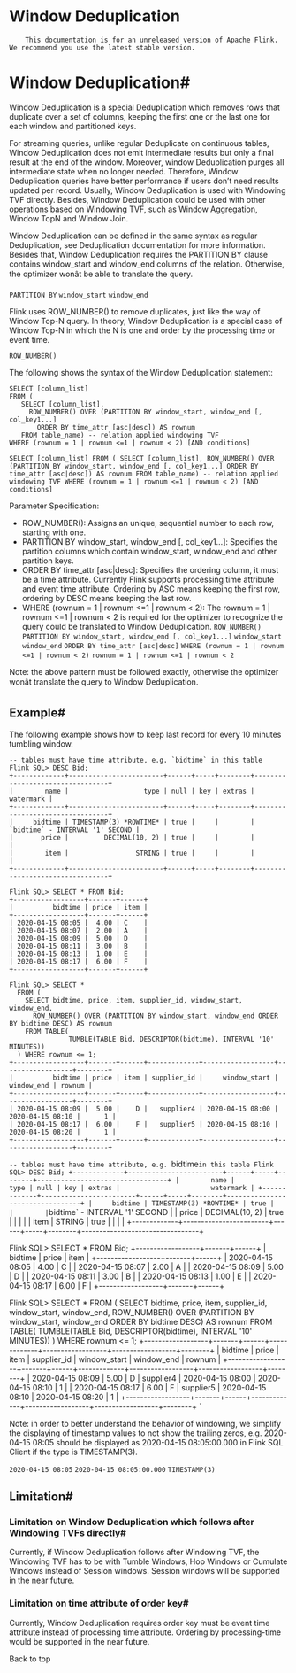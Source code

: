 # Window Deduplication


> 
        This documentation is for an unreleased version of Apache Flink. We recommend you use the latest stable version.
    


# Window Deduplication#


Window Deduplication is a special Deduplication which removes rows that duplicate over a set of columns, keeping the first one or the last one for each window and partitioned keys.


For streaming queries, unlike regular Deduplicate on continuous tables, Window Deduplication does not emit intermediate results but only a final result at the end of the window. Moreover, window Deduplication purges all intermediate state when no longer needed.
Therefore, Window Deduplication queries have better performance if users don’t need results updated per record. Usually, Window Deduplication is used with Windowing TVF directly. Besides, Window Deduplication could be used with other operations based on Windowing TVF, such as Window Aggregation, Window TopN and Window Join.


Window Deduplication can be defined in the same syntax as regular Deduplication, see Deduplication documentation for more information.
Besides that, Window Deduplication requires the PARTITION BY clause contains window_start and window_end columns of the relation.
Otherwise, the optimizer wonât be able to translate the query.

`PARTITION BY`
`window_start`
`window_end`

Flink uses ROW_NUMBER() to remove duplicates, just like the way of Window Top-N query. In theory, Window Deduplication is a special case of Window Top-N in which the N is one and order by the processing time or event time.

`ROW_NUMBER()`

The following shows the syntax of the Window Deduplication statement:


```
SELECT [column_list]
FROM (
   SELECT [column_list],
     ROW_NUMBER() OVER (PARTITION BY window_start, window_end [, col_key1...]
       ORDER BY time_attr [asc|desc]) AS rownum
   FROM table_name) -- relation applied windowing TVF
WHERE (rownum = 1 | rownum <=1 | rownum < 2) [AND conditions]

```

`SELECT [column_list]
FROM (
   SELECT [column_list],
     ROW_NUMBER() OVER (PARTITION BY window_start, window_end [, col_key1...]
       ORDER BY time_attr [asc|desc]) AS rownum
   FROM table_name) -- relation applied windowing TVF
WHERE (rownum = 1 | rownum <=1 | rownum < 2) [AND conditions]
`

Parameter Specification:

* ROW_NUMBER(): Assigns an unique, sequential number to each row, starting with one.
* PARTITION BY window_start, window_end [, col_key1...]: Specifies the partition columns which contain window_start, window_end and other partition keys.
* ORDER BY time_attr [asc|desc]: Specifies the ordering column, it must be a time attribute. Currently Flink supports processing time attribute and event time attribute. Ordering by ASC means keeping the first row, ordering by DESC means keeping the last row.
* WHERE (rownum = 1 | rownum <=1 | rownum < 2): The rownum = 1 | rownum <=1 | rownum < 2 is required for the optimizer to recognize the query could be translated to Window Deduplication.
`ROW_NUMBER()`
`PARTITION BY window_start, window_end [, col_key1...]`
`window_start`
`window_end`
`ORDER BY time_attr [asc|desc]`
`WHERE (rownum = 1 | rownum <=1 | rownum < 2)`
`rownum = 1 | rownum <=1 | rownum < 2`

> 
  Note: the above pattern must be followed exactly, otherwise the optimizer wonât translate the query to Window Deduplication.



## Example#


The following example shows how to keep last record for every 10 minutes tumbling window.


```
-- tables must have time attribute, e.g. `bidtime` in this table
Flink SQL> DESC Bid;
+-------------+------------------------+------+-----+--------+---------------------------------+
|        name |                   type | null | key | extras |                       watermark |
+-------------+------------------------+------+-----+--------+---------------------------------+
|     bidtime | TIMESTAMP(3) *ROWTIME* | true |     |        | `bidtime` - INTERVAL '1' SECOND |
|       price |         DECIMAL(10, 2) | true |     |        |                                 |
|        item |                 STRING | true |     |        |                                 |
+-------------+------------------------+------+-----+--------+---------------------------------+

Flink SQL> SELECT * FROM Bid;
+------------------+-------+------+
|          bidtime | price | item |
+------------------+-------+------+
| 2020-04-15 08:05 |  4.00 | C    |
| 2020-04-15 08:07 |  2.00 | A    |
| 2020-04-15 08:09 |  5.00 | D    |
| 2020-04-15 08:11 |  3.00 | B    |
| 2020-04-15 08:13 |  1.00 | E    |
| 2020-04-15 08:17 |  6.00 | F    |
+------------------+-------+------+

Flink SQL> SELECT *
  FROM (
    SELECT bidtime, price, item, supplier_id, window_start, window_end, 
      ROW_NUMBER() OVER (PARTITION BY window_start, window_end ORDER BY bidtime DESC) AS rownum
    FROM TABLE(
               TUMBLE(TABLE Bid, DESCRIPTOR(bidtime), INTERVAL '10' MINUTES))
  ) WHERE rownum <= 1;
+------------------+-------+------+-------------+------------------+------------------+--------+
|          bidtime | price | item | supplier_id |     window_start |       window_end | rownum |
+------------------+-------+------+-------------+------------------+------------------+--------+
| 2020-04-15 08:09 |  5.00 |    D |   supplier4 | 2020-04-15 08:00 | 2020-04-15 08:10 |      1 |
| 2020-04-15 08:17 |  6.00 |    F |   supplier5 | 2020-04-15 08:10 | 2020-04-15 08:20 |      1 |
+------------------+-------+------+-------------+------------------+------------------+--------+

```

`-- tables must have time attribute, e.g. `bidtime` in this table
Flink SQL> DESC Bid;
+-------------+------------------------+------+-----+--------+---------------------------------+
|        name |                   type | null | key | extras |                       watermark |
+-------------+------------------------+------+-----+--------+---------------------------------+
|     bidtime | TIMESTAMP(3) *ROWTIME* | true |     |        | `bidtime` - INTERVAL '1' SECOND |
|       price |         DECIMAL(10, 2) | true |     |        |                                 |
|        item |                 STRING | true |     |        |                                 |
+-------------+------------------------+------+-----+--------+---------------------------------+

Flink SQL> SELECT * FROM Bid;
+------------------+-------+------+
|          bidtime | price | item |
+------------------+-------+------+
| 2020-04-15 08:05 |  4.00 | C    |
| 2020-04-15 08:07 |  2.00 | A    |
| 2020-04-15 08:09 |  5.00 | D    |
| 2020-04-15 08:11 |  3.00 | B    |
| 2020-04-15 08:13 |  1.00 | E    |
| 2020-04-15 08:17 |  6.00 | F    |
+------------------+-------+------+

Flink SQL> SELECT *
  FROM (
    SELECT bidtime, price, item, supplier_id, window_start, window_end, 
      ROW_NUMBER() OVER (PARTITION BY window_start, window_end ORDER BY bidtime DESC) AS rownum
    FROM TABLE(
               TUMBLE(TABLE Bid, DESCRIPTOR(bidtime), INTERVAL '10' MINUTES))
  ) WHERE rownum <= 1;
+------------------+-------+------+-------------+------------------+------------------+--------+
|          bidtime | price | item | supplier_id |     window_start |       window_end | rownum |
+------------------+-------+------+-------------+------------------+------------------+--------+
| 2020-04-15 08:09 |  5.00 |    D |   supplier4 | 2020-04-15 08:00 | 2020-04-15 08:10 |      1 |
| 2020-04-15 08:17 |  6.00 |    F |   supplier5 | 2020-04-15 08:10 | 2020-04-15 08:20 |      1 |
+------------------+-------+------+-------------+------------------+------------------+--------+
`

Note: in order to better understand the behavior of windowing, we simplify the displaying of timestamp values to not show the trailing zeros, e.g. 2020-04-15 08:05 should be displayed as 2020-04-15 08:05:00.000 in Flink SQL Client if the type is TIMESTAMP(3).

`2020-04-15 08:05`
`2020-04-15 08:05:00.000`
`TIMESTAMP(3)`

## Limitation#


### Limitation on Window Deduplication which follows after Windowing TVFs directly#


Currently, if Window Deduplication follows after Windowing TVF, the Windowing TVF has to be with Tumble Windows, Hop Windows or Cumulate Windows instead of Session windows. Session windows will be supported in the near future.


### Limitation on time attribute of order key#


Currently, Window Deduplication requires order key must be event time attribute instead of processing time attribute. Ordering by processing-time would be supported in the near future.


 Back to top
